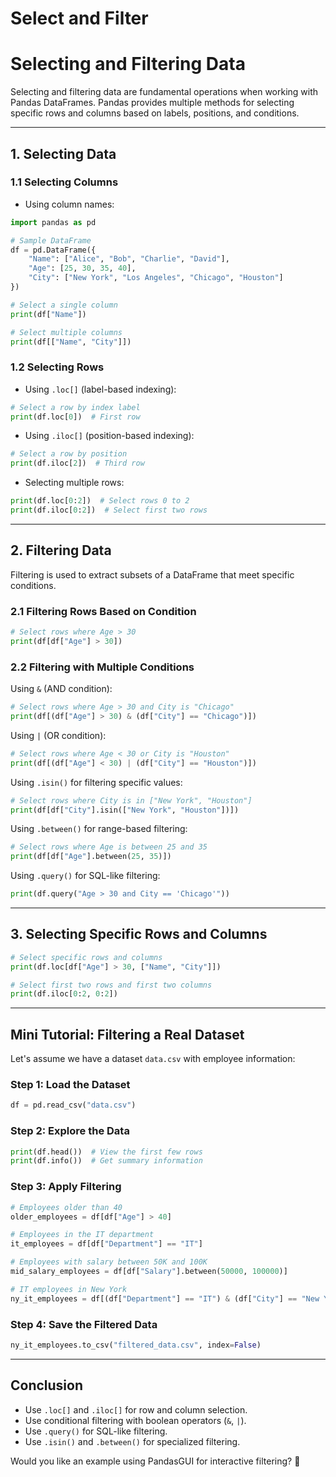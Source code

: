 # Select and Filter

# Selecting and Filtering Data

Selecting and filtering data are fundamental operations when working with Pandas DataFrames. Pandas provides multiple methods for selecting specific rows and columns based on labels, positions, and conditions.

---

## 1. Selecting Data
### 1.1 Selecting Columns
- Using column names:
```python
import pandas as pd

# Sample DataFrame
df = pd.DataFrame({
    "Name": ["Alice", "Bob", "Charlie", "David"],
    "Age": [25, 30, 35, 40],
    "City": ["New York", "Los Angeles", "Chicago", "Houston"]
})

# Select a single column
print(df["Name"])

# Select multiple columns
print(df[["Name", "City"]])
```

### 1.2 Selecting Rows
- Using `.loc[]` (label-based indexing):
```python
# Select a row by index label
print(df.loc[0])  # First row
```

- Using `.iloc[]` (position-based indexing):
```python
# Select a row by position
print(df.iloc[2])  # Third row
```

- Selecting multiple rows:
```python
print(df.loc[0:2])  # Select rows 0 to 2
print(df.iloc[0:2])  # Select first two rows
```

---

## 2. Filtering Data
Filtering is used to extract subsets of a DataFrame that meet specific conditions.

### 2.1 Filtering Rows Based on Condition
```python
# Select rows where Age > 30
print(df[df["Age"] > 30])
```

### 2.2 Filtering with Multiple Conditions
Using `&` (AND condition):
```python
# Select rows where Age > 30 and City is "Chicago"
print(df[(df["Age"] > 30) & (df["City"] == "Chicago")])
```

Using `|` (OR condition):
```python
# Select rows where Age < 30 or City is "Houston"
print(df[(df["Age"] < 30) | (df["City"] == "Houston")])
```

Using `.isin()` for filtering specific values:
```python
# Select rows where City is in ["New York", "Houston"]
print(df[df["City"].isin(["New York", "Houston"])])
```

Using `.between()` for range-based filtering:
```python
# Select rows where Age is between 25 and 35
print(df[df["Age"].between(25, 35)])
```

Using `.query()` for SQL-like filtering:
```python
print(df.query("Age > 30 and City == 'Chicago'"))
```

---

## 3. Selecting Specific Rows and Columns
```python
# Select specific rows and columns
print(df.loc[df["Age"] > 30, ["Name", "City"]])
```

```python
# Select first two rows and first two columns
print(df.iloc[0:2, 0:2])
```

---

## Mini Tutorial: Filtering a Real Dataset
Let's assume we have a dataset `data.csv` with employee information:

### Step 1: Load the Dataset
```python
df = pd.read_csv("data.csv")
```

### Step 2: Explore the Data
```python
print(df.head())  # View the first few rows
print(df.info())  # Get summary information
```

### Step 3: Apply Filtering
```python
# Employees older than 40
older_employees = df[df["Age"] > 40]

# Employees in the IT department
it_employees = df[df["Department"] == "IT"]

# Employees with salary between 50K and 100K
mid_salary_employees = df[df["Salary"].between(50000, 100000)]

# IT employees in New York
ny_it_employees = df[(df["Department"] == "IT") & (df["City"] == "New York")]
```

### Step 4: Save the Filtered Data
```python
ny_it_employees.to_csv("filtered_data.csv", index=False)
```

---

## Conclusion
- Use `.loc[]` and `.iloc[]` for row and column selection.
- Use conditional filtering with boolean operators (`&`, `|`).
- Use `.query()` for SQL-like filtering.
- Use `.isin()` and `.between()` for specialized filtering.

Would you like an example using PandasGUI for interactive filtering? 🚀